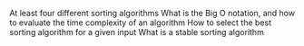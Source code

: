 At least four different sorting algorithms What is the Big O notation, and how to evaluate the time complexity of an algorithm How to select the best sorting algorithm for a given input What is a stable sorting algorithm
